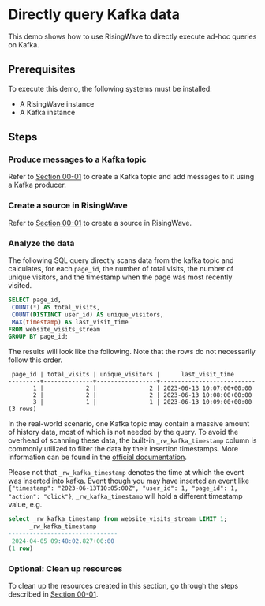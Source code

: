 # Directly query Kafka data

This demo shows how to use RisingWave to directly execute ad-hoc queries on Kafka.

## Prerequisites

To execute this demo, the following systems must be installed:

* A RisingWave instance
* A Kafka instance

## Steps

### Produce messages to a Kafka topic

Refer to [Section 00-01](../00-get-started/01-ingest-kafka-data.md#use-kafka-to-produce-messages) to create a Kafka topic and add messages to it using a Kafka producer.

### Create a source in RisingWave

Refer to [Section 00-01](../00-get-started/01-ingest-kafka-data.md#create-a-source) to create a source in RisingWave.

### Analyze the data

The following SQL query directly scans data from the kafka topic and calculates, for each `page_id`, the number of total visits, the number of unique visitors, and the timestamp when the page was most recently visited.

```sql
SELECT page_id,
 COUNT(*) AS total_visits,
 COUNT(DISTINCT user_id) AS unique_visitors,
 MAX(timestamp) AS last_visit_time
FROM website_visits_stream
GROUP BY page_id;
```

The results will look like the following. Note that the rows do not necessarily follow this order.

```terminal
 page_id | total_visits | unique_visitors |      last_visit_time
---------+--------------+-----------------+---------------------------
       1 |            2 |               2 | 2023-06-13 10:07:00+00:00
       2 |            2 |               2 | 2023-06-13 10:08:00+00:00
       3 |            1 |               1 | 2023-06-13 10:09:00+00:00
(3 rows)
```

In the real-world scenario, one Kafka topic may contain a massive amount of history data, most of which is not needed by the query. To avoid the overhead of scanning these data, the built-in `_rw_kafka_timestamp` column is commonly utilized to filter the data by their insertion timestamps. More information can be found in the [official documentation](https://docs.risingwave.com/docs/current/ingest-from-kafka/#query-kafka-timestamp). 

Please not that `_rw_kafka_timestamp` denotes the time at which the event was inserted into kafka. Event though you may have inserted an event like `{"timestamp": "2023-06-13T10:05:00Z", "user_id": 1, "page_id": 1, "action": "click"}`, `_rw_kafka_timestamp` will hold a different timestamp value, e.g.

```sql 
select _rw_kafka_timestamp from website_visits_stream LIMIT 1;
      _rw_kafka_timestamp
-------------------------------
 2024-04-05 09:48:02.827+00:00
(1 row)
```

### Optional: Clean up resources
To clean up the resources created in this section, go through the steps described in [Section 00-01](../00-get-started/01-ingest-kafka-data.md#optional-clean-up-resources).

